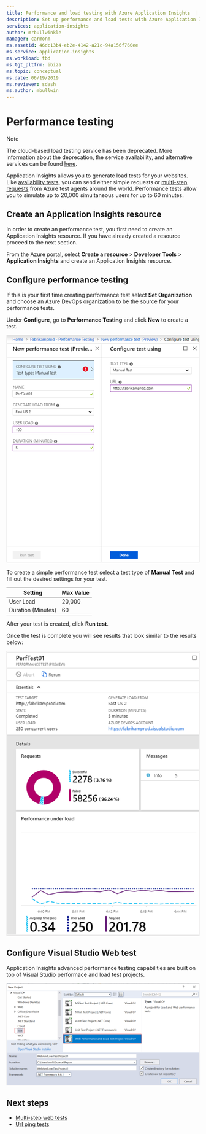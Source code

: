 ```yaml
---
title: Performance and load testing with Azure Application Insights  | Microsoft Docs
description: Set up performance and load tests with Azure Application Insights
services: application-insights
author: mrbullwinkle
manager: carmonm
ms.assetid: 46dc13b4-eb2e-4142-a21c-94a156f760ee
ms.service: application-insights
ms.workload: tbd
ms.tgt_pltfrm: ibiza
ms.topic: conceptual
ms.date: 06/19/2019
ms.reviewer: sdash
ms.author: mbullwin
---
```


# Performance testing

> [!NOTE]
> The cloud-based load testing service has been deprecated. More information about the deprecation, the service availability, and alternative services can be found [here](https://docs.microsoft.com/en-us/azure/devops/test/load-test/overview?view=azure-devops).

Application Insights allows you to generate load tests for your websites. Like [availability tests](monitor-web-app-availability), you can send either simple requests or [multi-step requests](availability-multistep) from Azure test agents around the world. Performance tests allow you to simulate up to 20,000 simultaneous users for up to 60 minutes.

## Create an Application Insights resource

In order to create an performance test, you first need to create an Application Insights resource. If you have already created a resource proceed to the next section.

From the Azure portal, select **Create a resource** > **Developer Tools** > **Application Insights** and create an Application Insights resource.

## Configure performance testing

If this is your first time creating performance test select **Set Organization** and choose an Azure DevOps organization to be the source for your performance tests.

Under **Configure**, go to **Performance Testing** and click **New** to create a test.

![Fill at least the URL of your website](./media/performance-testing/new-performance-test.png)

To create a simple performance test select a test type of **Manual Test** and fill out the desired settings for your test.

|Setting| Max Value
|----------|------------|
| User Load | 20,000 |
| Duration (Minutes)  | 60 |  

After your test is created, click **Run test**.

Once the test is complete you will see results that look similar to the results below:

![Test Results](./media/performance-testing/test-results.png)

## Configure Visual Studio Web test

Application Insights advanced performance testing capabilities are built on top of Visual Studio performace and load test projects.

![Visual Studio ](./media/performance-testing/visual-studio-test.png)

## Next steps

* [Multi-step web tests](availability-multistep.md)
* [Url ping tests](monitor-web-app-availability.md)